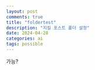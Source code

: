 ```yaml
---
layout: post
comments: true
title: "foldertest"
description: "지킬 포스트 폴더 설정"
date: 2024-04-28
categories: ai
tags: possible
---
```

가능?